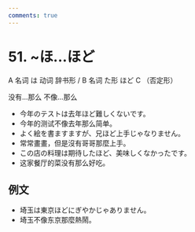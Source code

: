 ```yaml
---
comments: true
---
```


# 51. ~ほ...ほど

A 名词 は 动词 辞书形 / B 名词 た形 ほど C （否定形）

没有...那么   不像...那么

- 今年のテストは去年ほど難しくないです。
- 今年的测试不像去年那么简单。
- よく絵を書ますますが、兄ほど上手じゃなりません。
- 常常畫畫，但是沒有哥哥那麼上手。
- この店の料理は期待したほど、美味しくなかったです。
- 这家餐厅的菜没有那么好吃。

## 例文

- 埼玉は東京ほどにぎやかじゃありません。
- 埼玉不像东京那麼熱鬧。
